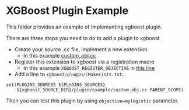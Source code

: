XGBoost Plugin Example
======================
This folder provides an example of implementing xgboost plugin.

There are three steps you need to do to add a plugin to xgboost
- Create your source .cc file, implement a new extension
  - In this example [custom_obj.cc](custom_obj.cc)
- Register this extension to xgboost via a registration macro
  - In this example ```XGBOOST_REGISTER_OBJECTIVE``` in [this line](custom_obj.cc#L78)
- Add a line to `xgboost/plugin/CMakeLists.txt`:
```
set(PLUGINS_SOURCES ${PLUGINS_SOURCES}
    ${xgboost_SOURCE_DIR}/plugin/example/custom_obj.cc PARENT_SCOPE)
```

Then you can test this plugin by using ```objective=mylogistic``` parameter.

<!--  LocalWords:  XGBoost
 -->
